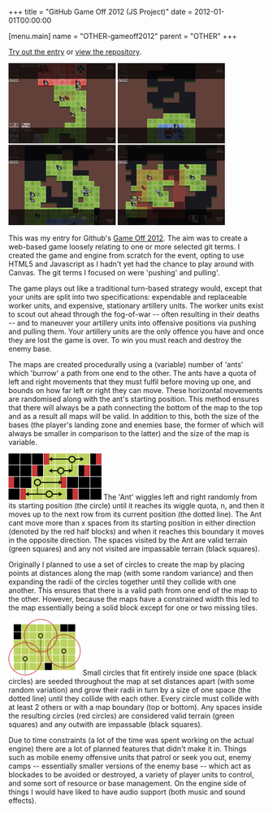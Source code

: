 +++
title = "GitHub Game Off 2012 (JS Project)"
date = 2012-01-01T00:00:00

[menu.main]
  name = "OTHER-gameoff2012"
	parent = "OTHER"
+++

<div id="main">
  <p class='blogimportant'>
    <a href='http://chikin.net/game-off-2012'>Try out the entry</a> or <a href='https://github.com/dakodun/game-off-2012'>view the repository</a>.
  </p>

  <p class='thumbbar'>
    <a href='/site/gameoff2012/ss1.png'><img class='thumb' src='/site/gameoff2012/ss1_t.png' title='game-off-2012-screen-1-thumb' width='211px' height='158px'></img></a>
    <a href='/site/gameoff2012/ss2.png'><img class='thumb' src='/site/gameoff2012/ss2_t.png' title='game-off-2012-screen-2-thumb' width='211px' height='158px'></img></a>
    <a href='/site/gameoff2012/ss3.png'><img class='thumb' src='/site/gameoff2012/ss3_t.png' title='game-off-2012-screen-3-thumb' width='211px' height='158px'></img></a>
    <a href='/site/gameoff2012/ss4.png'><img class='thumb' src='/site/gameoff2012/ss4_t.png' title='game-off-2012-screen-4-thumb' width='211px' height='158px'></img></a>
  </p>

  <p class='blogpost'>
      This was my entry for Github's <a href='https://github.com/blog/1303-github-game-off'>Game Off 2012</a>. The aim was to create a web-based game loosely relating to one or more selected git 
    terms. I created the game and engine from scratch for the event, opting to use HTML5 and Javascript as I hadn't yet had the chance to 
    play around with Canvas. The git terms I focused on were 'pushing' and pulling'.
  </p>

  <p class='blogpost'>
      The game plays out like a traditional turn-based strategy would, except that your units are split into two specifications: expendable 
    and replaceable worker units, and  expensive, stationary artillery units. The worker units exist to scout out ahead through the 
    fog-of-war -- often resulting in their deaths -- and to maneuver your artillery units into offensive positions via pushing and pulling 
    them. Your artillery units are the only offence you have and once they are lost the game is over. To win you must reach and destroy the 
    enemy base.
  </p>

  <p class='blogpost'>
      The maps are created procedurally using a (variable) number of 'ants' which 'burrow' a path from one end to the other. The ants have a 
    quota of left and right movements that they must fulfil before moving up one, and bounds on how far left or right they can move. These 
    horizontal movements are randomised along with the ant's starting position. This method ensures that there will always be a path 
    connecting the bottom of the map to the top and as a result all maps will be valid. In addition to this, both the size of the bases 
    (the player's landing zone and enemies base, the former of which will always be smaller in comparison to the latter) and the size of 
    the map is variable.
  </p>

  <p class='thumbbar'>
    <a href='/site/gameoff2012/ssmapgen1.png'><img class='thumb' src='/site/gameoff2012/ssmapgen1_t.png' title='game-off-2012-map-generation-ant-thumb' width='183px' height='91px'></img></a>
    <span class ='thumblabel'>
        The 'Ant' wiggles left and right randomly from its starting position (the circle) until it reaches its wiggle quota, n, and then it moves 
      up to the next row from its current position (the dotted line). The Ant cant move more than x spaces from its starting position in either 
      direction (denoted by the red half blocks) and when it reaches this boundary it moves in the opposite direction. The spaces visited by the Ant 
      are valid terrain (green squares) and any not visited are impassable terrain (black squares).
    </span>
  </p>

  <p class='blogpost'>
      Originally I planned to use a set of circles to create the map by placing points at distances along the map (with some random variance)
    and then expanding the radii of the circles together until they collide with one another. This ensures that there is a valid path from one end of
    the map to the other. However, because the maps have a constrained width this led to the map essentially being a solid block except for one
    or two missing tiles.
  </p>

  <p class='thumbbar'>
    <a href='/site/gameoff2012/ssmapgen2.png'><img class='thumb' src='/site/gameoff2012/ssmapgen2_t.png' title='game-off-2012-map-generation-circle-thumb' width='142px' height='111px'></img></a>
    <span class ='thumblabel'>
        Small circles that fit entirely inside one space (black circles) are seeded throughout the map at set distances apart (with some random 
      variation) and grow their radii in turn by a size of one space (the dotted line) until they collide with each other. Every circle must collide 
      with at least 2 others or with a map boundary (top or bottom). Any spaces inside the resulting circles (red circles) are considered valid 
      terrain (green squares) and any outwith are impassable (black squares).
    </span>
  </p>

  <p class='blogpost'>
      Due to time constraints (a lot of the time was spent working on the actual engine) there are a lot of planned features that didn't make 
    it in. Things such as mobile enemy offensive units that patrol or seek you out, enemy camps -- essentially smaller versions of the enemy 
    base -- which act as blockades to be avoided or destroyed, a variety of player units to control, and some sort of resource or base 
    management. On the engine side of things I would have liked to have audio support (both music and sound effects).
  </p>
</div>
